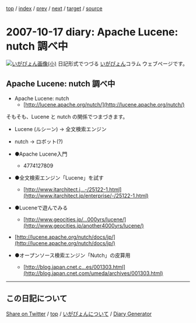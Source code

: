 [top](../index.html) 
 / [index](index.html) 
 / [prev](ig071015.html) 
 / [next](ig071023.html) 
 / [target](https://igapyon.github.io/diary/2007/ig071017.html) 
 / [source](https://github.com/igapyon/diary/blob/gh-pages/2007/ig071017.html.src.md) 

2007-10-17 diary: Apache Lucene: nutch 調べ中
=====================================================================================================
[![いがぴょん画像(小)](https://igapyon.github.io/diary/images/iga200306s.jpg "いがぴょん")](https://igapyon.github.io/diary/memo/memoigapyon.html) 日記形式でつづる [いがぴょん](https://igapyon.github.io/diary/memo/memoigapyon.html)コラム ウェブページです。

## Apache Lucene: nutch 調べ中


* Apache Lucene: nutch
  * [http://lucene.apache.org/nutch/](http://lucene.apache.org/nutch/)


そもそも、Lucene と nutch の関係でつまづきます。

* Lucene (ルシーン) → 全文検索エンジン
* nutch → ロボット(?)



* ●Apache Lucene入門
  * 4774127809



* ●全文検索エンジン「Lucene」を試す
  * [http://www.itarchitect.j...-/25122-1.html](http://www.itarchitect.jp/enterprise/-/25122-1.html)



* ●Luceneで遊んでみる
  * [http://www.geocities.jp/...000yrs/lucene/](http://www.geocities.jp/another4000yrs/lucene/)



* [http://lucene.apache.org/nutch/docs/jp/](http://lucene.apache.org/nutch/docs/jp/)



* ●オープンソース検索エンジン「Nutch」の皮算用
  * [http://blog.japan.cnet.c...es/001303.html](http://blog.japan.cnet.com/umeda/archives/001303.html)


----------------------------------------------------------------------------------------------------

## この日記について

[Share on Twitter](https://twitter.com/intent/tweet?hashtags=igapyon%2Cdiary%2C%E3%81%84%E3%81%8C%E3%81%B4%E3%82%87%E3%82%93&text=Apache+Lucene%3A+nutch+%E8%AA%BF%E3%81%B9%E4%B8%AD&url=https%3A%2F%2Figapyon.github.io%2Fdiary%2F2007%2Fig071017.html) / [top](../index.html) / [いがぴょんについて](https://igapyon.github.io/diary/memo/memoigapyon.html) / [Diary Generator](https://github.com/igapyon/igapyonv3)
